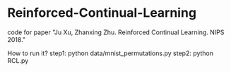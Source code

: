 # Reinforced-Continual-Learning
code for paper "Ju Xu, Zhanxing Zhu. Reinforced Continual Learning. NIPS 2018."

How to run it?
step1: python data/mnist_permutations.py
step2: python RCL.py

